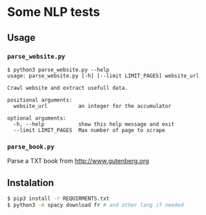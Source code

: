# Some NLP tests

## Usage

### `parse_website.py`

~~~
$ python3 parse_website.py --help
usage: parse_website.py [-h] [--limit LIMIT_PAGES] website_url

Crawl website and extract usefull data.

positional arguments:
  website_url          an integer for the accumulator

optional arguments:
  -h, --help           show this help message and exit
  --limit LIMIT_PAGES  Max number of page to scrape
~~~

### `parse_book.py`

Parse a TXT book from <http://www.gutenberg.org>

## Instalation

~~~bash
$ pip3 install -r REQUIRMENTS.txt
$ python3 -m spacy download fr # and other lang if needed
~~~

